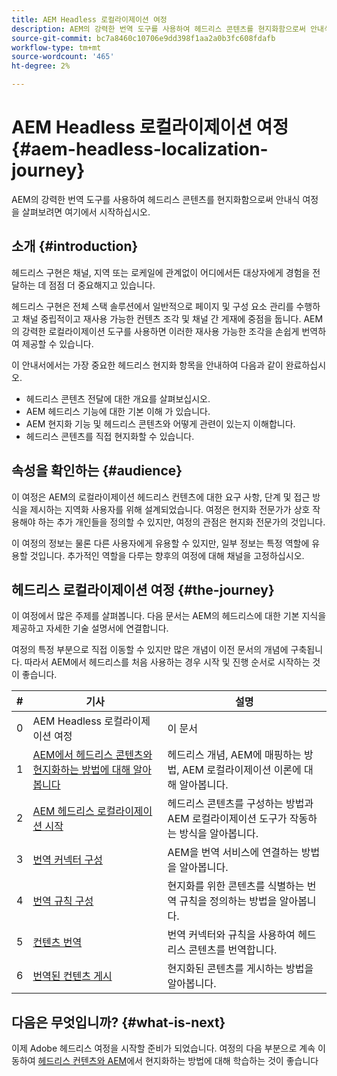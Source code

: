 ```yaml
---
title: AEM Headless 로컬라이제이션 여정
description: AEM의 강력한 번역 도구를 사용하여 헤드리스 콘텐츠를 현지화함으로써 안내식 여정을 살펴보려면 여기에서 시작하십시오.
source-git-commit: bc7a8460c10706e9dd398f1aa2a0b3fc608fdafb
workflow-type: tm+mt
source-wordcount: '465'
ht-degree: 2%

---
```


# AEM Headless 로컬라이제이션 여정 {#aem-headless-localization-journey}

AEM의 강력한 번역 도구를 사용하여 헤드리스 콘텐츠를 현지화함으로써 안내식 여정을 살펴보려면 여기에서 시작하십시오.

## 소개 {#introduction}

헤드리스 구현은 채널, 지역 또는 로케일에 관계없이 어디에서든 대상자에게 경험을 전달하는 데 점점 더 중요해지고 있습니다.

헤드리스 구현은 전체 스택 솔루션에서 일반적으로 페이지 및 구성 요소 관리를 수행하고 채널 중립적이고 재사용 가능한 컨텐츠 조각 및 채널 간 게재에 중점을 둡니다. AEM의 강력한 로컬라이제이션 도구를 사용하면 이러한 재사용 가능한 조각을 손쉽게 번역하여 제공할 수 있습니다.

이 안내서에서는 가장 중요한 헤드리스 현지화 항목을 안내하여 다음과 같이 완료하십시오.

* 헤드리스 콘텐츠 전달에 대한 개요를 살펴보십시오.
* AEM 헤드리스 기능에 대한 기본 이해 가 있습니다.
* AEM 현지화 기능 및 헤드리스 콘텐츠와 어떻게 관련이 있는지 이해합니다.
* 헤드리스 콘텐츠를 직접 현지화할 수 있습니다.

## 속성을 확인하는 {#audience}

이 여정은 AEM의 로컬라이제이션 헤드리스 컨텐츠에 대한 요구 사항, 단계 및 접근 방식을 제시하는 지역화 사용자를 위해 설계되었습니다. 여정은 현지화 전문가가 상호 작용해야 하는 추가 개인들을 정의할 수 있지만, 여정의 관점은 현지화 전문가의 것입니다.

이 여정의 정보는 물론 다른 사용자에게 유용할 수 있지만, 일부 정보는 특정 역할에 유용할 것입니다. 추가적인 역할을 다루는 향후의 여정에 대해 채널을 고정하십시오.

## 헤드리스 로컬라이제이션 여정 {#the-journey}

이 여정에서 많은 주제를 살펴봅니다. 다음 문서는 AEM의 헤드리스에 대한 기본 지식을 제공하고 자세한 기술 설명서에 연결합니다.

여정의 특정 부분으로 직접 이동할 수 있지만 많은 개념이 이전 문서의 개념에 구축됩니다. 따라서 AEM에서 헤드리스를 처음 사용하는 경우 시작 및 진행 순서로 시작하는 것이 좋습니다.

| # | 기사 | 설명 |
|---|---|---|
| 0 | AEM Headless 로컬라이제이션 여정 | 이 문서 |
| 1 | [AEM에서 헤드리스 콘텐츠와 현지화하는 방법에 대해 알아봅니다](learn-about.md) | 헤드리스 개념, AEM에 매핑하는 방법, AEM 로컬라이제이션 이론에 대해 알아봅니다. |
| 2 | [AEM 헤드리스 로컬라이제이션 시작](getting-started.md) | 헤드리스 콘텐츠를 구성하는 방법과 AEM 로컬라이제이션 도구가 작동하는 방식을 알아봅니다. |
| 3 | [번역 커넥터 구성](configure-connector.md) | AEM을 번역 서비스에 연결하는 방법을 알아봅니다. |
| 4 | [번역 규칙 구성](translation-rules.md) | 현지화를 위한 콘텐츠를 식별하는 번역 규칙을 정의하는 방법을 알아봅니다. |
| 5 | [컨텐츠 번역](translate-content.md) | 번역 커넥터와 규칙을 사용하여 헤드리스 콘텐츠를 번역합니다. |
| 6 | [번역된 컨텐츠 게시](publish-content.md) | 현지화된 콘텐츠를 게시하는 방법을 알아봅니다. |

## 다음은 무엇입니까? {#what-is-next}

이제 Adobe 헤드리스 여정을 시작할 준비가 되었습니다. 여정의 다음 부분으로 계속 이동하여 [헤드리스 컨텐츠와 AEM](learn-about.md)에서 현지화하는 방법에 대해 학습하는 것이 좋습니다
